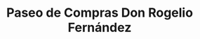 ---
title: "Paseo de Compras Don Rogelio Fernández"
url: /candelaria/paseo-de-compras-don-rogelio-fernandez/
shop: Einkaufszentrum
---